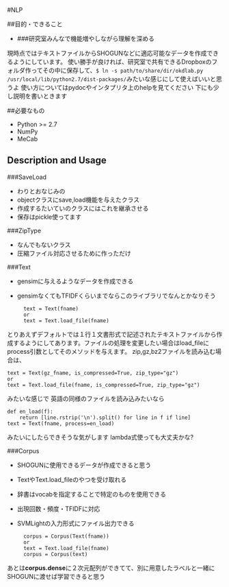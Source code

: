 #NLP

##目的・できること
* ###研究室みんなで機能増やしながら理解を深める

現時点ではテキストファイルからSHOGUNなどに適応可能なデータを作成できるようにしています。 
使い勝手が良ければ、研究室で共有できるDropboxのフォルダ作ってその中に保存して、`$ ln -s path/to/share/dir/okdlab.py /usr/local/lib/python2.7/dist-packages/`みたいな感じにして使えばいいと思うよ 
使い方についてはpydocやインタプリタ上のhelpを見てください 
下にも少し説明を書いときます 

##必要なもの
* Python &gt;= 2.7
* NumPy
* MeCab

## Description and Usage

###SaveLoad
* わりとおなじみの 
* objectクラスにsave,load機能を与えたクラス
* 作成するたいていのクラスにはこれを継承させる
* 保存はpickle使ってます

###ZipType
* なんでもないクラス
* 圧縮ファイル対応させるために作っただけ

###Text
* gensimに与えるようなデータを作成できる
* gensimなくてもTFIDFくらいまでならこのライブラリでなんとかなりそう

        text = Text(fname)
        or
        text = Text.load_file(fname)

とりあえずデフォルトでは１行１文書形式で記述されたテキストファイルから作成するようにしてあります。ファイルの処理を変更したい場合はload\_fileにprocess引数としてそのメソッドを与えます。 
zip,gz,bz2ファイルを読み込む場合は、

    text = Text(gz_fname, is_compressed=True, zip_type="gz")
    or
    text = Text.load_file(fname, is_compressed=True, zip_type="gz")

みたいな感じで
英語の同様のファイルを読み込みたいなら

    def en_load(f):
        return [line.rstrip('\n').split() for line in f if line]
    text = Text(fname, process=en_load)

みたいにしたらできそうな気がします 
lambda式使っても大丈夫かな? 

###Corpus
* SHOGUNに使用できるデータが作成できると思う
* TextやText.load\_fileのやつを受け取れる
* 辞書はvocabを指定することで特定のものを使用できる
* 出現回数・頻度・TFIDFに対応
* SVMLightの入力形式にファイル出力できる

        corpus = Corpus(Text(fname))
        or
        text = Text.load_file(fname)
        corpus = Corpus(text)

あとは**corpus.dense**に２次元配列ができてて、別に用意したラベルと一緒にSHOGUNに渡せば学習できると思う
